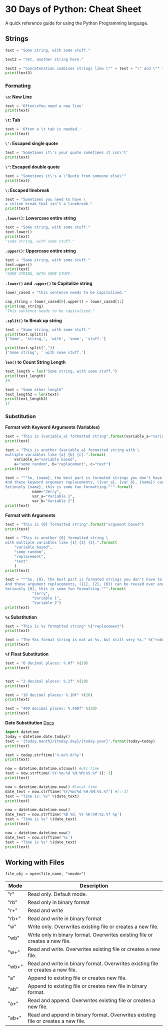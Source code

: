 ﻿# 30 Days of Python: Cheat Sheet
A quick reference guide for using the Python Programming language.


## Strings
```python
text = "Some string, with some stuff."

text2 = "Yet, another string here."

text3 = "Concatenation combines strings like \"" + text + "\" and \"" + text2  + "\""
print(text3)

```

### Formating

**`\n`: New Line**
```python
text = 'Often\nYou need a new line'
print(text)
```

**`\t`: Tab**
```python
text = 'Often a \t tab is needed.'
print(text)
```

**`\'`: Escaped single quote**
```python
text = 'Sometimes it\'s your quote sometimes it isn\'t'
print(text)
```

**`\"`: Escaped double quote**
```python
text = "Sometimes it\'s a \"Quote from someone else\""
print(text)
```

**`\`: Escaped linebreak**
```python
text = "Sometimes you need to have \
a inline break that isn't a linebreak."
print(text)
```


**`.lower()`: Lowercase entire string**
```python
text = "Some string, with some stuff."
text.lower()
print(text)
"some string, with some stuff."
```

**`.upper()`: Uppercase entire string**
```python
text = "Some string, with some stuff."
text.upper()
print(text)
"SOME STRING, WITH SOME STUFF.
```

**`.lower()` and `.upper()` to Capitalize string**
```python
lower_cased = "this sentence needs to be capitalized."

cap_string = lower_cased[0].upper() + lower_cased[1:]
print(cap_string)
"This sentence needs to be capitalized."
```

**`.split()` to Break up string**
```python
text = "Some string, with some stuff."
print(text.split())
['Some', 'string,', 'with', 'some', 'stuff.']

print(text.split(","))
['Some string', ' with some stuff.']
```

**`len()` to Count String Length**
```python
text_length = len("Some string, with some stuff.")
print(text_length)
29

text = "Some other length"
text_length2 = len(text)
print(text_length2)
17
```

### Substitution
**Format with Keyword Arguments (Variables)**
```python
text = "This is {variable_a} formatted string".format(variable_a="variable based")
print(text)

text = "This is another {variable_a} formatted string with \
multiple variables like {a} {b} {c}.".format(
    variable_a="variable based", 
    a="some random", b="replacement", c="text")
print(text)

text = """So, {name}, the best part is formated strings you don't have to order it. 
And these keyword argument replacements, ({var_a}, {var_b}, {name}) can be reused over and over.
Seriously {name}, this is some fun formatting.""".format(
            name="Jerry", 
            var_a="Variable 1", 
            var_b="Variable 2")
print(text)
```

**Format with Arguments**
```python
text = "This is {0} formatted string".format("argument based")
print(text)

text = "This is another {0} formatted string \
with multiple variables like {1} {2} {3}.".format(
    "variable based", 
    "some random", 
    "replacement", 
    "text"
    )
print(text)

text = """So, {0}, the best part is formated strings you don't have to order it. 
And these argument replacements, ({1}, {2}, {0}) can be reused over and over.
Seriously {0}, this is some fun formatting.""".format(
            "Jerry", 
            "Variable 1", 
            "Variable 2")
print(text)
```

**`%s` Substitution**
```python
text = "This is %s formatted string" %("replacement")
print(text)

text = "The %%s format string is not as %s, but still very %s." %("robust", "useful")
print(text)
```

**`%f` Float Substitution**
```python
text = "0 decimal places: %.0f" %(20)
print(text)


text = "2 decimal places: %.2f" %(20)
print(text)

text = "10 decimal places: %.10f" %(20)
print(text)

text = "400 decimal places: %.400f" %(20)
print(text)
```

**Date Substitution** [Docs](https://docs.python.org/2/library/datetime.html#strftime-and-strptime-behavior)
```python
import datetime
today = datetime.date.today()
text = '{today.month}/{today.day}/{today.year}'.format(today=today)
print(text)

text = today.strftime('%-m/%-d/%y')
print(text)

now = datetime.datetime.utcnow() #utc time
text = now.strftime('%Y-%m-%d %H:%M:%S.%f')[:-3]
print(text)

now = datetime.datetime.now() #local time
date_text = now.strftime('%Y/%m/%d %H:%M:%S.%f') #[:-3]
text = "Time is: %s" %(date_text)
print(text)

now = datetime.datetime.now()
date_text = now.strftime('%B %d, %Y %H:%M:%S.%f %p')
text = "Time is %s" %(date_text)
print(text)

now = datetime.datetime.now()
date_text = now.strftime('%x')
text = "Time is %s" %(date_text)
print(text)

```

## Working with Files

```
file_obj = open(file_name, "<mode>")
```

| Mode          | Description   |
| ------------- | ------------- |
| "r"           | Read only. Default mode. |
| "rb"          | Read only in binary format |
| "r+"          | Read and write |
| "rb+"         | Read and write in binary format |
| "w"           | Write only. Overwrites existing file or creates a new file. |
| "wb"          | Write only in binary format. Overwrites existing file or creates a new file. |
| "w+"          | Read and write. Overwrites existing file or creates a new file. |
| "wb+"         | Read and write in binary format. Overwrites existing file or creates a new file.  |
| "a"           | Append to existing file or creates new file. |
| "ab"          | Append to existing file or creates new file in binary format. |
| "a+"          | Read and append. Overwrites existing file or creates a new file. |
| "ab+"         | Read and append in binary format. Overwrites existing file or creates a new file. |
